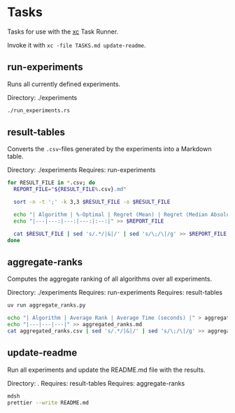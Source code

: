 # Tasks

Tasks for use with the [xc](https://xcfile.dev/) Task Runner.

Invoke it with `xc -file TASKS.md update-readme`.

## run-experiments

Runs all currently defined experiments.

Directory: ./experiments

```sh
./run_experiments.rs
```

## result-tables

Converts the `.csv`-files generated by the experiments into a Markdown table.

Directory: ./experiments
Requires: run-experiments

```bash
for RESULT_FILE in *.csv; do
  REPORT_FILE="${RESULT_FILE%.csv}.md"

  sort -n -t ';' -k 3,3 $RESULT_FILE -o $RESULT_FILE

  echo "| Algorithm | %-Optimal | Regret (Mean) | Regret (Median Absolute Deviation) | Time |" > $REPORT_FILE
  echo "|---|---:|---:|---:|:--:|" >> $REPORT_FILE

  cat $RESULT_FILE | sed 's/.*/|&|/' | sed 's/\;/\|/g' >> $REPORT_FILE
done
```

## aggregate-ranks

Computes the aggregate ranking of all algorithms over all experiments.

Directory: ./experiments
Requires: run-experiments
Requires: result-tables

```bash
uv run aggregate_ranks.py

echo "| Algorithm | Average Rank | Average Time (seconds) |" > aggregated_ranks.md
echo "|---|---|---|" >> aggregated_ranks.md
cat aggregated_ranks.csv | sed 's/.*/|&|/' | sed 's/\;/\|/g' >> aggregated_ranks.md
```

## update-readme

Run all experiments and update the README.md file with the results.

Directory: .
Requires: result-tables
Requires: aggregate-ranks

```sh
mdsh
prettier --write README.md
```
